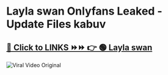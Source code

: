 
 # Layla swan Onlyfans Leaked - Update Files kabuv

## <h2><a href="https://clipsfans.com/Layla_swan&ref=git">🔗 Click to LINKS ⏩⏩ 👉 🟢 Layla swan </a></h2>

<a href="https://clipsfans.com/Layla_swan&ref=git" rel="nofollow" data-target="animated-image.originalLink"><img src="https://i.ibb.co.com/xMMVF88/686577567.gif" alt="Viral Video Original" style="max-width: 100%; display: inline-block;" data-target="animated-image.originalImage"></a>

